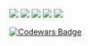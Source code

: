 ![](http://github-profile-summary-cards.vercel.app/api/cards/profile-details?username=vadimkolobanov&theme=date_night) 
![](http://github-profile-summary-cards.vercel.app/api/cards/repos-per-language?username=vadimkolobanov&theme=date_night)
![](http://github-profile-summary-cards.vercel.app/api/cards/most-commit-language?username=vadimkolobanov&theme=date_night)
![](http://github-profile-summary-cards.vercel.app/api/cards/stats?username=vadimkolobanov&theme=date_night)
![](http://github-profile-summary-cards.vercel.app/api/cards/productive-time?username=vadimkolobanov&theme=date_night&utcOffset=3)

[![Codewars Badge](https://www.codewars.com/users/Vadim%20Kolobanov/badges/large)](https://www.codewars.com/users/Vadim%20Kolobanov)
